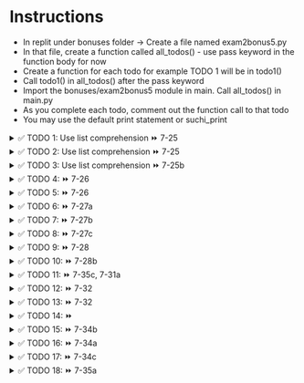 # Instructions  

- In replit under bonuses folder -> Create a file named exam2bonus5.py
- In that file, create a function called all_todos() - use pass keyword in the function body for now
- Create a function for each todo for example TODO 1 will be in todo1()
- Call todo1() in all_todos() after the pass keyword
- Import the bonuses/exam2bonus5 module in main. Call all_todos() in main.py
- As you complete each todo, comment out the function call to that todo
- You may use the default print statement or suchi_print


<details>
  <summary>
    ✅ TODO 1: Use list comprehension ⏩ 7-25
  </summary>
  Convert the sales data amounts to integers and print the list<br>
  <code>sales_data = [100.45, 102.67, 230.22, 115.75, 201.33, 181.56]</code>
</details>

<details>
  <summary>
    ✅ TODO 2: Use list comprehension ⏩ 7-25
  </summary>
  Double the sales data amounts and save to another list and print the list<br>
  <code>sales_data = [100.45, 102.67, 230.22, 115.75, 201.33, 181.56]</code>
</details>


<details>
  <summary>
    ✅ TODO 3: Use list comprehension ⏩ 7-25b
  </summary>
  Make a list of all numbers greater than 5 and print it<br>
  <code>int_list = [3, 6, 4, 8, 10, 4, 5, 8, 9, 1]</code>
</details>


<details>
  <summary>
    ✅ TODO 4: ⏩ 7-26
  </summary>
  Print the element Team Leader, by using the appropriate list indices<br>
  <code>employee = ["28678", "Bob Singer", "HR", [90, 95, 67], ["Manager", "Supervisor", "Team Leader"]]</code>
</details>


<details>
  <summary>
    ✅ TODO 5: ⏩ 7-26
  </summary>
  Print the element Team Leader, by using the appropriate list indices<br>
  <code>employee = [["28678", "Bob Singer", "HR", "Manager"], ["28562", "Haley Matthews", "FIN", "Team Leader"]]</code>
</details>


<details>
  <summary>
    ✅ TODO 6: ⏩ 7-27a
  </summary>
  Create and print an empty tuple
</details>


<details>
  <summary>
    ✅ TODO 7: ⏩ 7-27b
  </summary>
  Create and print a tuple with 1 value of your choice, it can be of any datatype
</details>


<details>
  <summary>
    ✅ TODO 8: ⏩ 7-27c
  </summary>
  Create and print a tuple with 6 values of your choice, each element must be of different datatype
</details>


<details>
  <summary>
    ✅ TODO 9: ⏩ 7-28
  </summary>
  Print the FOURTH element of the student tuple<br>
  <code>student = (123678, "James Smith", "COSC", 3.67, [90, 95, 67])</code>
</details>


<details>
  <summary>
    ✅ TODO 10: ⏩ 7-28b
  </summary>
  Print the value James Smith from the student tuple using negative index<br>
  <code>student = (123678, "James Smith", "COSC", 3.67, [90, 95, 67])</code>
</details>


<details>
  <summary>
    ✅ TODO 11: ⏩ 7-35c, 7-31a
  </summary>
  Print the employee's titles (one on each line) using the appropriate index position<br>
  <code>employee = ("28678", "Bob Singer", "HR", [90, 95, 67], ["Manager", "Supervisor", "Team Leader"])</code><br>
  Output:<br>
  Manager<br>
  Supervisor<br>
  Team Leader<br>
  💡 Hint: Must use a for loop after accessing the titles element from the tuple 
</details>


<details>
  <summary>
    ✅ TODO 12: ⏩ 7-32
  </summary>
  Calculate the min, max and sum of the tuple and print them, rounded to two decimal points<br>
  <code>sales_data = (100.45, 102.697, 230.22, 115.715, 201.332, 118.56)</code>
</details>

<details>
  <summary>
    ✅ TODO 13: ⏩ 7-32
  </summary>
  Calculate the average sales data and print it, rounded to two decimal points<br>
  <code>sales_data = (100.45, 102.67, 230.22, 115.75, 201.33, 118.56)</code>
  💡 Hint: Use sum and len, also, answer = 144.83
</details>


<details>
  <summary>
    ✅ TODO 14: ⏩ 
  </summary>
  Can you reverse the tuple using reverse() method? If not, can you think of a way to accoplish it? (Might be a roundabout way) <br>
  <code>scores = (99, 98, 96, 94, 100, 92, 90)</code>
</details>


<details>
  <summary>
    ✅ TODO 15: ⏩ 7-34b
  </summary>
  Merge elements of the tuples into a new tuple and print it<br>
  <code>employee = ("28678", "Bob Singer", "HR")</code><br>
  <code>roles = ("Manager", "Supervisor", "Team Leader")</code><br>
  <code>more_data = ("08/01/1982", "bob@company.com")</code>  

  - 📜 Resultant tuple when printed should be ('28678', 'Bob Singer', 'HR', 'Manager', 'Supervisor', 'Team Leader', '08/01/1982', 'bob@company.com')
</details>


<details>
  <summary>
    ✅ TODO 16: ⏩ 7-34a
  </summary>
  Create a copy of the tuple and print the new tuple<br>
  <code>sales = (100.45, 102.67, 230.22, 115.75, 201.33, 118.56)</code>
</details>


<details>
  <summary>
    ✅ TODO 17: ⏩ 7-34c
  </summary>
  Create a tuple with the sales data repeated 5 times<br>
  <code>sales = (100.45, 102.67, 230.22, 115.75, 201.33, 118.56)</code>

  - 📜 Resultant tuple when printed should be (100.45, 102.67, 230.22, 115.75, 201.33, 118.56, 100.45, 102.67, 230.22, 115.75, 201.33, 118.56, 100.45, 102.67, 230.22, 115.75, 201.33, 118.56)

</details>


<details>
  <summary>
    ✅ TODO 18: ⏩ 7-35a
  </summary>
  Delete the employee tuple<br>
  <code>employee = ("28678", "Bob Singer", "HR")</code>
</details>



